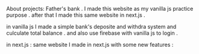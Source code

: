 About projects:
Father's bank . I made this website as my vanilla js practice purpose . after that I made this same website in next.js .

in vanilla js I made a simple bank's deposite and withdra system and culculate total balance . and also use firebase with vanilla js to login .

in next.js : same website I made in next.js with some new features : 
